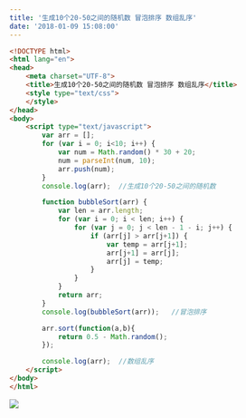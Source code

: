 ```yaml
---
title: '生成10个20-50之间的随机数 冒泡排序 数组乱序'
date: '2018-01-09 15:08:00'
---   
```

```html
<!DOCTYPE html>      
<html lang="en">      
<head>      
    <meta charset="UTF-8">      
    <title>生成10个20-50之间的随机数 冒泡排序 数组乱序</title>    
    <style type="text/css">
    </style>     
</head>      
<body>
	<script type="text/javascript">
		var arr = [];
		for (var i = 0; i<10; i++) {
		    var num = Math.random() * 30 + 20;
		    num = parseInt(num, 10);
		    arr.push(num);
		}
		console.log(arr);  //生成10个20-50之间的随机数

		function bubbleSort(arr) {  
	        var len = arr.length;  
	        for (var i = 0; i < len; i++) {  
	            for (var j = 0; j < len - 1 - i; j++) {  
	                if (arr[j] > arr[j+1]) {  
	                    var temp = arr[j+1];  
	                    arr[j+1] = arr[j];  
	                    arr[j] = temp;  
	                }  
	            }  
	        }  
	        return arr;  
    	}  
	    console.log(bubbleSort(arr));   //冒泡排序

		arr.sort(function(a,b){
		    return 0.5 - Math.random();
		});

		console.log(arr);  //数组乱序
	</script>
</body>      
</html> 
```
  
![](https://img-blog.csdn.net/20180109150720278?watermark/2/text/aHR0cDovL2Jsb2cuY3Nkbi5uZXQveHV0b25nYmFv/font/5a6L5L2T/fontsize/400/fill/I0JBQkFCMA/dissolve/70/gravity/SouthEast)
